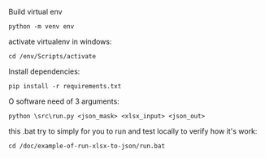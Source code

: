 
Build virtual env
```
python -m venv env
```

activate virtualenv in windows:
```
cd /env/Scripts/activate
```

Install dependencies:
```
pip install -r requirements.txt
```

O software need of 3 arguments:
```
python \src\run.py <json_mask> <xlsx_input> <json_out>
```

this .bat try to simply for you to run and test locally to verify how it's work:
```
cd /doc/example-of-run-xlsx-to-json/run.bat
```


<criar um shell script para ambientes linux>
